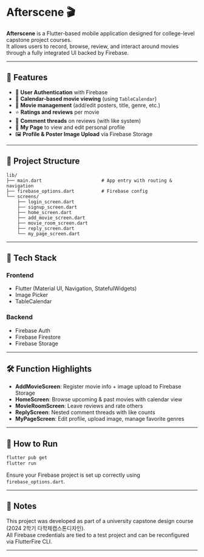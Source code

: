 
# Afterscene 🎬

**Afterscene** is a Flutter-based mobile application designed for college-level capstone project courses.  
It allows users to record, browse, review, and interact around movies through a fully integrated UI backed by Firebase.

---

## 🚀 Features

- 🔐 **User Authentication** with Firebase
- 📆 **Calendar-based movie viewing** (using `TableCalendar`)
- 🎥 **Movie management** (add/edit posters, title, genre, etc.)
- ⭐ **Ratings and reviews** per movie
- 💬 **Comment threads** on reviews (with like system)
- 👤 **My Page** to view and edit personal profile
- 🖼️ **Profile & Poster Image Upload** via Firebase Storage

---

## 📁 Project Structure

```
lib/
├── main.dart                      # App entry with routing & navigation
├── firebase_options.dart          # Firebase config
└── screens/
    ├── login_screen.dart
    ├── signup_screen.dart
    ├── home_screen.dart
    ├── add_movie_screen.dart
    ├── movie_room_screen.dart
    ├── reply_screen.dart
    └── my_page_screen.dart
```

---

## 🧩 Tech Stack

### Frontend  
- Flutter (Material UI, Navigation, StatefulWidgets)
- Image Picker
- TableCalendar

### Backend  
- Firebase Auth  
- Firebase Firestore  
- Firebase Storage  

---

## 🛠 Function Highlights

- **AddMovieScreen**: Register movie info + image upload to Firebase Storage  
- **HomeScreen**: Browse upcoming & past movies with calendar view  
- **MovieRoomScreen**: Leave reviews and rate others  
- **ReplyScreen**: Nested comment threads with like counts  
- **MyPageScreen**: Edit profile, upload image, manage favorite genres

---

## 🧪 How to Run

```bash
flutter pub get
flutter run
```

Ensure your Firebase project is set up correctly using `firebase_options.dart`.

---

## 📌 Notes

This project was developed as part of a university capstone design course (2024 2학기 다학제캡스톤디자인).  
All Firebase credentials are tied to a test project and can be reconfigured via FlutterFire CLI.

---

